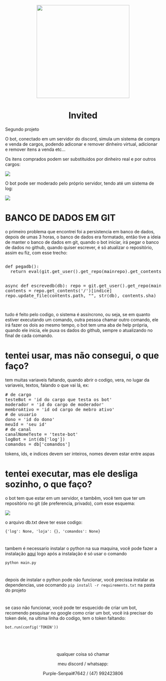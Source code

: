 <p align='center'><img src='https://user-images.githubusercontent.com/59841892/166121885-e9a3a39f-f389-4cea-8116-445ef27d1333.png' style="width: 300px;"></p>
<h1 align='center'>Invited</h1>
<p>Segundo projeto</p>
<p>
O bot, conectado em um servidor do discord, simula um sistema de compra e venda de cargos, podendo adiconar e remover dinheiro virtual, adicionar e remover itens a venda etc...
</p>
<p>
Os itens comprados podem ser substituidos por dinheiro real e por outros cargos:
</p>
<img src="https://user-images.githubusercontent.com/59841892/166121716-499e5512-ed06-49db-a577-9b1fc9d81dcb.PNG">
<p>
O bot pode ser moderado pelo próprio servidor, tendo até um sistema de log:
</p>
<img src="https://user-images.githubusercontent.com/59841892/166121725-d1a2ab2b-6844-4395-ba0d-c535356430a8.PNG">
<h1>BANCO DE DADOS EM GIT</h1>
<p>
o primeiro problema que encontrei foi a persistencia em banco de dados, depois de umas 3 horas, o banco de dados era formatado, então tive a ideia de manter o banco de dados em git, quando o bot iniciar, irá pegar o banco de dados no github, quando quiser escrever, é só atualizar o repositório, assim eu fiz, com esse trecho:
</p>
<pre>
<p>def pegadb():
  return eval(git.get_user().get_repo(mainrepo).get_contents('/')[indice].decoded_content.decode('utf-8'))

async def escrevedb(db):
  repo = git.get_user().get_repo(mainrepo)
  contents = repo.get_contents('/')[indice]
  repo.update_file(contents.path, "", str(db), contents.sha)</p>
</pre>
<p>
tudo é feito pelo codigo, o sistema é assíncrono, ou seja, se em quanto estiver executando um comando, outra pessoa chamar outro comando, ele irá fazer os dois ao mesmo tempo, o bot tem uma aba de help própria, quando ele inicia, ele puxa os dados do github, sempre o atualizando no final de cada comando.
</p>
<h1>tentei usar, mas não consegui, o que faço?</h1>
<p>tem muitas variaveis faltando, quando abrir o codigo, vera, no lugar da variaveis, textos, falando o que vai lá, ex:</p>
<pre>
# de cargo
testeBot = 'id do cargo que testa os bot'
moderador = 'id do cargo de moderador'
membroAtivo = 'id od cargo de mebro ativo'
# de usuario
dono = 'id do dono'
meuId = 'seu id'
# de canal
canalNomeTeste = 'teste-bot'
logBot = int(db['log'])
comandos = db['comandos']
</pre>
<p>tokens, ids, e indices devem ser inteiros, nomes devem estar entre aspas</p>
<h1>tentei executar, mas ele desliga sozinho, o que faço?</h1>
<p>o bot tem que estar em um servidor, e tambêm, você tem que ter um repositório no git (de preferencia, privado), com esse esquema:</p>
<img src="https://user-images.githubusercontent.com/59841892/166122295-a16aa222-6e60-4531-9510-d2a76e464873.PNG">
<p>o arquivo db.txt deve ter esse codigo:</p>
<code>{'log': None, 'loja': {}, 'comandos': None}</code>
<h1></h1>
<p>
tambem é necessario instalar o python na sua maquina, você pode fazer a instalação <a href="https://www.python.org/ftp/python/3.10.4/python-3.10.4-amd64.exe">aqui</a> logo após a instalação é só usar o comando
</p>
<code>python main.py</code>
<h1></h1>
<p>depois de instalar o python pode não funcionar, você precissa instalar as dependencias, use ocomando <code>pip install -r requirements.txt</code> na pasta do projeto</p>
<h1></h1>
<p>se caso não funcionar, você pode ter esquecido de criar um bot, recomendo pesquisar no google como criar um bot, você irá precisar do token dele, na ultima linha do codigo, tem o token faltando:</p>
<code>bot.run(config('TOKEN'))</code>
<h1></h1>
<br>
<p align='center'>qualquer coisa só chamar</p>
<p align='center'>meu discord / whatsapp:</p>
<p align='center'>Purple-Senpai#7642 / (47) 992423806</p>
